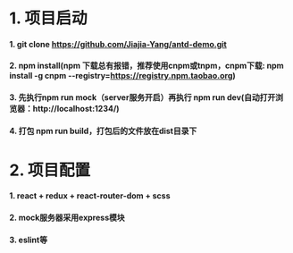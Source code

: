 # 1. 项目启动
#### 1. git clone https://github.com/Jiajia-Yang/antd-demo.git
#### 2. npm install(npm 下载总有报错，推荐使用cnpm或tnpm，cnpm下载: npm install -g cnpm --registry=https://registry.npm.taobao.org)  
#### 3. 先执行npm run mock（server服务开启）再执行 npm run dev(自动打开浏览器：http://localhost:1234/)


#### 4. 打包 npm run build，打包后的文件放在dist目录下




# 2. 项目配置
  #### 1. react + redux + react-router-dom + scss
  #### 2. mock服务器采用express模块
  #### 3. eslint等
  



